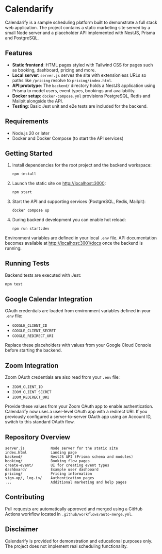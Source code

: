 # Calendarify

Calendarify is a sample scheduling platform built to demonstrate a full stack web application. The project contains a static marketing site served by a small Node server and a placeholder API implemented with NestJS, Prisma and PostgreSQL.

## Features

- **Static frontend**: HTML pages styled with Tailwind CSS for pages such as booking, dashboard, pricing and more.
- **Local server**: `server.js` serves the site with extensionless URLs so paths like `/pricing` resolve to `pricing/index.html`.
- **API prototype**: The `backend/` directory holds a NestJS application using Prisma to model users, event types, bookings and availability.
- **Docker setup**: `docker-compose.yml` provisions PostgreSQL, Redis and Mailpit alongside the API.
- **Testing**: Basic Jest unit and e2e tests are included for the backend.

## Requirements

- Node.js 20 or later
- Docker and Docker Compose (to start the API services)

## Getting Started

1. Install dependencies for the root project and the backend workspace:
   ```bash
   npm install
   ```
2. Launch the static site on <http://localhost:3000>:
   ```bash
   npm start
   ```
3. Start the API and supporting services (PostgreSQL, Redis, Mailpit):
   ```bash
   docker compose up
   ```
4. During backend development you can enable hot reload:
   ```bash
   npm run start:dev
   ```

Environment variables are defined in your local `.env` file. API documentation becomes available at <http://localhost:3001/docs> once the backend is running.

## Running Tests

Backend tests are executed with Jest:

```bash
npm test
```

## Google Calendar Integration

OAuth credentials are loaded from environment variables defined in your `.env` file:

- `GOOGLE_CLIENT_ID`
- `GOOGLE_CLIENT_SECRET`
- `GOOGLE_REDIRECT_URI`

Replace these placeholders with values from your Google Cloud Console before starting the backend.

## Zoom Integration

Zoom OAuth credentials are also read from your `.env` file:

- `ZOOM_CLIENT_ID`
- `ZOOM_CLIENT_SECRET`
- `ZOOM_REDIRECT_URI`

Provide these values from your Zoom OAuth app to enable authentication. Calendarify now uses a user-level OAuth app with a redirect URI. If you previously configured a server-to-server OAuth app using an Account ID, switch to this standard OAuth flow.

## Repository Overview

```
server.js            Node server for the static site
index.html           Landing page
backend/             NestJS API (Prisma schema and modules)
booking/             Booking flow pages
create-event/        UI for creating event types
dashboard/           Example user dashboard
pricing/             Pricing information
sign-up/, log-in/    Authentication pages
...                  Additional marketing and help pages
```

## Contributing

Pull requests are automatically approved and merged using a GitHub Actions workflow located in `.github/workflows/auto-merge.yml`.

## Disclaimer

Calendarify is provided for demonstration and educational purposes only. The project does not implement real scheduling functionality.

